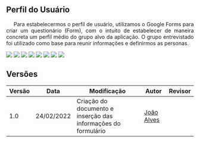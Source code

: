 ## Perfil do Usuário

<p style="text-indent: 20px;text-align: justify;">
  Para estabelecermos o perfil de usuário, utilizamos o Google Forms para criar um questionário (Form), com o intuito de estabelecer de maneira concreta um perfil médio do grupo alvo da aplicação. O grupo entrevistado foi utilizado como base para reunir informações e definirmos as personas.
</p>

<img src="../img_perfilUsuario/perfil-sexo.jpg" style="width:80%, marginTop: 30px"/>
<img src="../img_perfilUsuario/perfil-idade.jpg" style="width:80%, marginTop: 30px"/>
<img src="../img_perfilUsuario/perfil-escolaridade.jpg" style="width:80%, marginTop: 30px"/>
<img src="../img_perfilUsuario/perfil-dispositivo.jpg" style="width:80%, marginTop: 30px"/>
<img src="../img_perfilUsuario/perfil-acessou-gov.jpg" style="width:80%, marginTop: 30px"/>
<img src="../img_perfilUsuario/pefil-freq-gov.jpg" style="width:80%, marginTop: 30px"/>
<img src="../img_perfilUsuario/perfil-site-exercito.jpg" style="width:80%, marginTop: 30px"/>
<img src="../img_perfilUsuario/perfil-caracteristicas.jpg" style="width:80%, marginTop: 30px"/>
                                                                                 
## Versões
| Versão | Data | Modificação | Autor | Revisor |
|--|--|--|--|--|
| 1.0 | 24/02/2022 | Criação do documento e inserção das informações do formulário | [João Alves](https://github.com/Joaoaalves) ||
